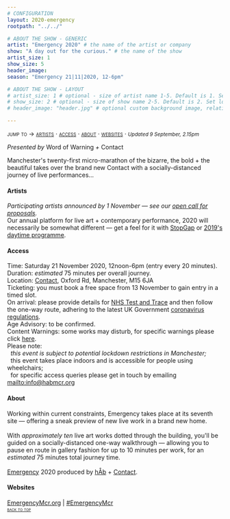 ```yaml
---
# CONFIGURATION
layout: 2020-emergency
rootpath: "../../"

# ABOUT THE SHOW - GENERIC
artist: "Emergency 2020" # the name of the artist or company
show: "A day out for the curious." # the name of the show
artist_size: 1
show_size: 5
header_image:  
season: "Emergency 21|11|2020, 12-6pm"

# ABOUT THE SHOW - LAYOUT
# artist_size: 1 # optional - size of artist name 1-5. Default is 1. Set longer names to lower values
# show_size: 2 # optional - size of show name 2-5. Default is 2. Set longer names to lower values
# header_image: "header.jpg" # optional custom background image, relative to current page

---
```

<span style='font-variant: small-caps'>jump to → [artists](/current/2020-emergency/#artists) · [access](/current/2020-emergency/#access) · [about](/current/2020-emergency/#about) · [websites](/current/2020-emergency/#websites)</span> · <small>*Updated 9 September, 2.15pm*</small>     
        
*Presented by* Word of Warning *+* Contact        
        
Manchester's twenty-first micro-marathon of the bizarre, the bold + the beautiful takes over the brand new Contact with a socially-distanced journey of live performances…       
        
#### Artists       
*Participating artists announced by 1 November — see our <a href="http://emergencymcr.posthaven.com" target="_blank">open call for proposals</a>.*<br>Our annual platform for live art + contemporary performance, 2020 will necessarily be somewhat different — get a feel for it with [StopGap](/archive/2020-emergencystopgap) or [2019's daytime programme](/archive/2019-emergency/daytime).         
        
#### Access            
Time: Saturday 21 November 2020, 12noon-6pm (entry every 20 minutes).<br>Duration: *estimated* 75 minutes per overall journey.<br>Location: <a href="http://contactmcr.com" target="_blank">Contact</a>, Oxford Rd, Manchester, M15 6JA<br>Ticketing: you must book a free space from 13 November to gain entry in a timed slot.<br>On arrival: please provide details for <a href="http://nhs.uk/conditions/coronavirus-covid-19/testing-and-tracing" target="_blank">NHS Test and Trace</a> and then follow the one-way route, adhering to the latest UK Government <a href="http://www.gov.uk/coronavirus" target="_blank">coronavirus regulations</a>.<br>Age Advisory: to be confirmed.<br>Content Warnings: some works may disturb, for specific warnings please click [here](/warnings).<br>Please note:<br>&nbsp;&nbsp;*this event is subject to potential lockdown restrictions in Manchester;*<br>&nbsp;&nbsp;this event takes place indoors and is accessible for people using wheelchairs;<br>&nbsp;&nbsp;for specific access queries please get in touch by emailing <mailto:info@habmcr.org>         
          
#### About         
Working within current constraints, Emergency takes place at its seventh site — offering a sneak preview of new live work in a brand new home.<br><br>With *approximately ten* live art works dotted through the building, you'll be guided on a socially-distanced one-way walkthrough — allowing you to pause en route in gallery fashion for up to 10 minutes per work, for an *estimated* 75 minutes total journey time.<br><br>[Emergency](/hab/emergency) 2020 produced by [hÅb](/hab) + <a href="http://contactmcr.com" target="_blank">Contact</a>.         
         
#### Websites         
<a href="http://emergencymcr.org" target="_blank">EmergencyMcr.org</a> | <a href="http://twitter.com/hashtag/EmergencyMcr" target="_blank">#EmergencyMcr</a>         
<small><span style='font-variant: small-caps'>[back to top](/current/2020-emergency)</span></small>
